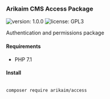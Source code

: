 ### Arikaim CMS Access Package
![version: 1.0.0](https://img.shields.io/github/release/arikaim/access.svg)
![license: GPL3](https://img.shields.io/badge/License-GPLv3-blue.svg)
     
Authentication and permissions package
     

#### Requirements 
  * PHP 7.1


#### Install

```bash

composer require arikaim/access

```
